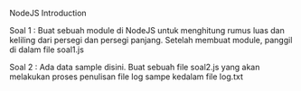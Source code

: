 NodeJS Introduction

Soal 1 : Buat sebuah module di NodeJS untuk menghitung rumus luas dan keliling dari
persegi dan persegi panjang. Setelah membuat module, panggil di dalam file soal1.js

Soal 2 : Ada data sample disini. Buat sebuah file soal2.js yang akan melakukan proses
penulisan file log sampe kedalam file log.txt
